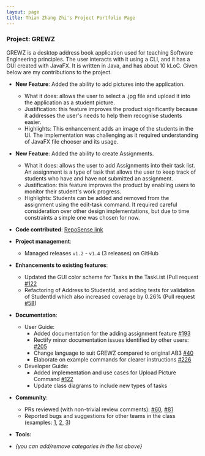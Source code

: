 ```yaml
---
layout: page
title: Thian Zhang Zhi's Project Portfolio Page
---
```


### Project: GREWZ

GREWZ is a desktop address book application used for teaching Software Engineering principles. The user interacts with it using a CLI, and it has a GUI created with JavaFX. It is written in Java, and has about 10 kLoC.
Given below are my contributions to the project.

* **New Feature**: Added the ability to add pictures into the application.
  * What it does: allows the user to select a .jpg file and upload it into the application as a student picture.
  * Justification: this feature improves the product significantly because it addresses the user's needs to help them recognise students easier.
  * Highlights: This enhancement adds an image of the students in the UI. The implementation was challenging as it required understanding of JavaFX file chooser and its usage.

* **New Feature**: Added the ability to create Assignments.
  * What it does: allows the user to add Assignments into their task list. An assignment is a type of task that allows the user to keep track of students who have and have not submitted an assignment.
  * Justification: this feature improves the product by enabling users to monitor their student's work progress.
  * Highlights: Students can be added and removed from the assignment using the edit-task command. It required careful consideration over other design implementations, but due to time constraints a simple one was chosen for now.

* **Code contributed**: [RepoSense link](https://nus-cs2103-ay2223s1.github.io/tp-dashboard/?search=zzthian&breakdown=true&sort=groupTitle&sortWithin=title&since=2022-09-16&timeframe=commit&mergegroup=&groupSelect=groupByRepos&checkedFileTypes=docs~functional-code~test-code~other)

* **Project management**:
  * Managed releases `v1.2` - `v1.4` (3 releases) on GitHub

* **Enhancements to existing features**:
  * Updated the GUI color scheme for Tasks in the TaskList (Pull request [\#122](https://github.com/AY2223S1-CS2103T-W12-4/tp/pull/122)
  * Refactoring of Address to StudentId, and adding tests for validation of StudentId which also increased coverage by 0.26% (Pull request [\#58](https://github.com/AY2223S1-CS2103T-W12-4/tp/pull/58))

* **Documentation**:
  * User Guide:
    * Added documentation for the adding assignment feature  [\#193](https://github.com/AY2223S1-CS2103T-W12-4/tp/pull/193)
    * Rectify minor documentation issues identified by other users: [\#205](https://github.com/AY2223S1-CS2103T-W12-4/tp/pull/205)
    * Change language to suit GREWZ compared to original AB3 [\#40](https://github.com/AY2223S1-CS2103T-W12-4/tp/pull/40)
    * Elaborate on example commands for clearer instructions [\#226](https://github.com/AY2223S1-CS2103T-W12-4/tp/pull/226)
  * Developer Guide:
    * Added implementation and use cases for Upload Picture Command [\#122](https://github.com/AY2223S1-CS2103T-W12-4/tp/pull/122)
    * Update class diagrams to include new types of tasks

* **Community**:
  * PRs reviewed (with non-trivial review comments): [\#60](https://github.com/AY2223S1-CS2103T-W12-4/tp/pull/60), [\#81](https://github.com/AY2223S1-CS2103T-W12-4/tp/pull/81)
  * Reported bugs and suggestions for other teams in the class (examples: [1](https://github.com/zzthian/ped/issues/2), [2](https://github.com/zzthian/ped/issues/1), [3](https://github.com/zzthian/ped/issues/3))

* **Tools**:

* _{you can add/remove categories in the list above}_
